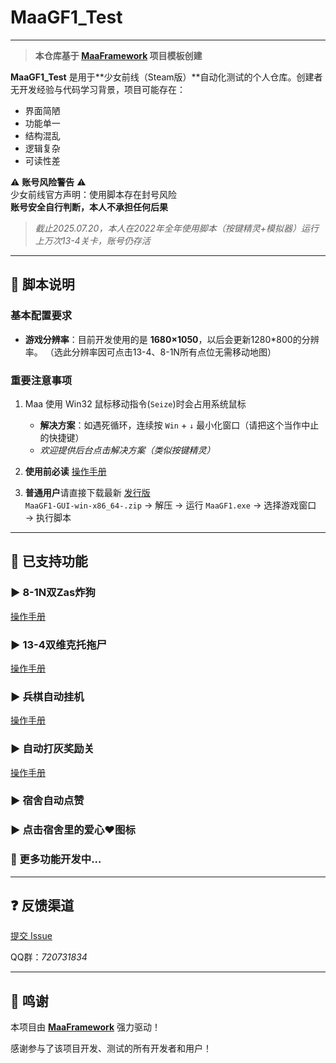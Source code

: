 <!-- markdownlint-disable MD033 MD041 -->

# MaaGF1_Test

---

> **本仓库基于 [MaaFramework](https://github.com/MaaXYZ/MaaFramework) 项目模板创建**

**MaaGF1_Test** 是用于**少女前线（Steam版）**自动化测试的个人仓库。创建者无开发经验与代码学习背景，项目可能存在：
- 界面简陋
- 功能单一
- 结构混乱
- 逻辑复杂
- 可读性差

⚠️ **账号风险警告** ⚠️  
少女前线官方声明：使用脚本存在封号风险  
**账号安全自行判断，本人不承担任何后果**

> _截止2025.07.20，本人在2022年全年使用脚本（按键精灵+模拟器）运行上万次13-4关卡，账号仍存活_

---

## 📜 脚本说明

### 基本配置要求
- **游戏分辨率**：目前开发使用的是 **1680×1050**，以后会更新1280*800的分辨率。 
  （选此分辨率因可点击13-4、8-1N所有点位无需移动地图）

### 重要注意事项
1. Maa 使用 Win32 鼠标移动指令(`Seize`)时会占用系统鼠标
   - **解决方案**：如遇死循环，连续按 `Win` + `↓` 最小化窗口（请把这个当作中止的快捷键）
   - *欢迎提供后台点击解决方案（类似按键精灵）*

2. **使用前必读** [操作手册](https://github.com/LeonNagant/MaaGF1_Test/tree/main/manual)

3. **普通用户**请直接下载最新 [发行版](https://github.com/LeonNagant/MaaGF1_Test/releases/tag/release)  
   ```MaaGF1-GUI-win-x86_64-.zip``` → 解压 → 运行 `MaaGF1.exe` → 选择游戏窗口 → 执行脚本


---

## 🚀 已支持功能

### ▶️ 8-1N双Zas炸狗
[操作手册](https://github.com/LeonNagant/MaaGF1_Test/blob/main/manual/8-1N%E5%8F%8CZas%E7%82%B8%E7%8B%97%E4%BD%BF%E7%94%A8%E6%89%8B%E5%86%8C.md)

### ▶️ 13-4双维克托拖尸
[操作手册](https://github.com/LeonNagant/MaaGF1_Test/blob/main/manual/13-4%E5%8F%8C%E7%BB%B4%E5%85%8B%E6%89%98%E6%8B%96%E5%B0%B8%E4%BD%BF%E7%94%A8%E6%89%8B%E5%86%8C.md)

### ▶️ 兵棋自动挂机
[操作手册](https://github.com/LeonNagant/MaaGF1_Test/blob/main/manual/%E5%85%B5%E6%A3%8B%E8%87%AA%E5%8A%A8%E6%8C%82%E6%9C%BA%E4%BD%BF%E7%94%A8%E6%89%8B%E5%86%8C.md)

### ▶️ 自动打灰奖励关
[操作手册](https://github.com/LeonNagant/MaaGF1_Test/blob/main/manual/%E8%87%AA%E5%8A%A8%E6%89%93%E7%81%B0%E5%A5%96%E5%8A%B1%E5%85%B3%E4%BD%BF%E7%94%A8%E6%89%8B%E5%86%8C.md)

### ▶️ 宿舍自动点赞

### ▶️ 点击宿舍里的爱心❤图标

### 🔧 更多功能开发中...

---

## ❓ 反馈渠道  
[提交 Issue](https://github.com/LeonNagant/MaaGF1_Test/issues)  

QQ群：*720731834*

---

## 🙏 鸣谢  
本项目由 **[MaaFramework](https://github.com/MaaXYZ/MaaFramework)** 强力驱动！

感谢参与了该项目开发、测试的所有开发者和用户！